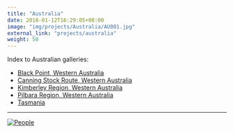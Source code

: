 ```yaml
---
title: "Australia"
date: 2018-01-12T16:29:05+08:00
image: "img/projects/Australia/AU001.jpg"
external_link: "projects/australia"
weight: 50
---
```


Index to Australian galleries:

* [Black Point, Western Australia](projects/australia/black-point)
* [Canning Stock Route, Western Australia](projects/australia/canning-stock-route)
* [Kimberley Region, Western Australia](projects/australia/kimberley)
* [Pilbara Region, Western Australia](projects/australia/pilbara)
* [Tasmania](projects/australia/tasmania)

***

[![People](img/projects/Australia/CMI-people.png)](http://creation.com/where-are-all-the-people)

